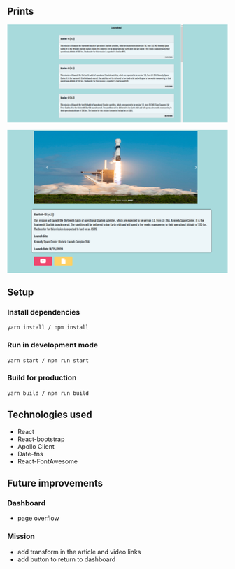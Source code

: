 ## Prints

![Alt text](src/assets/prints/dashboard.png?raw=true "Dashboard")

![Alt text](src/assets/prints/missions.png?raw=true "Missions")

## Setup

### Install dependencies
```
yarn install / npm install
```

### Run in development mode
```
yarn start / npm run start
```

### Build for production 
```
yarn build / npm run build
```

## Technologies used
- React
- React-bootstrap
- Apollo Client
- Date-fns
- React-FontAwesome

## Future improvements
### Dashboard 
- page overflow

### Mission
- add transform in the article and video links
- add button to return to dashboard
